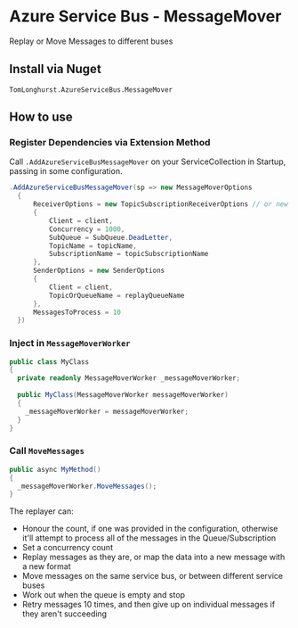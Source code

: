 # Azure Service Bus - MessageMover
Replay or Move Messages to different buses

## Install via Nuget
`TomLonghurst.AzureServiceBus.MessageMover`

## How to use

### Register Dependencies via Extension Method
Call  `.AddAzureServiceBusMessageMover` on your ServiceCollection in Startup, passing in some configuration.

```csharp
.AddAzureServiceBusMessageMover(sp => new MessageMoverOptions
  {
      ReceiverOptions = new TopicSubscriptionReceiverOptions // or new QueueReceiverOptions
      {
          Client = client,
          Concurrency = 1000,
          SubQueue = SubQueue.DeadLetter,
          TopicName = topicName,
          SubscriptionName = topicSubscriptionName
      },
      SenderOptions = new SenderOptions
      {
          Client = client,
          TopicOrQueueName = replayQueueName
      },
      MessagesToProcess = 10
  })
```

### Inject in `MessageMoverWorker`

```csharp
public class MyClass
{
  private readonly MessageMoverWorker _messageMoverWorker;
  
  public MyClass(MessageMoverWorker messageMoverWorker)
  {
    _messageMoverWorker = messageMoverWorker;
  }
}
```

### Call `MoveMessages`

```csharp
public async MyMethod()
{
  _messageMoverWorker.MoveMessages();
}
```

The replayer can:
- Honour the count, if one was provided in the configuration, otherwise it'll attempt to process all of the messages in the Queue/Subscription
- Set a concurrency count
- Replay messages as they are, or map the data into a new message with a new format
- Move messages on the same service bus, or between different service buses
- Work out when the queue is empty and stop
- Retry messages 10 times, and then give up on individual messages if they aren't succeeding
